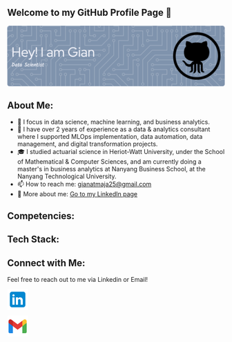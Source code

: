 ## Welcome to my GitHub Profile Page 👋
![Banner](https://github.com/Gianatmaja/Gianatmaja/blob/main/images/github-header-image%20(1).png)

## About Me:
- 🔭 I focus in data science, machine learning, and business analytics.
- 💼 I have over 2 years of experience as a data & analytics consultant where I supported MLOps implementation, data automation, data management, and digital transformation projects.
- 🎓 I studied actuarial science in Heriot-Watt University, under the School of Mathematical & Computer Sciences, and am currently doing a master's in business analytics at Nanyang Business School, at the Nanyang Technological University.
- 📫 How to reach me: [gianatmaja25@gmail.com](https://mail.google.com/mail/u/0/?fs=1&tf=cm&source=mailto&to=gianatmaja25@gmail.com)
- 🔗 More about me: [Go to my LinkedIn page](https://www.linkedin.com/in/gianatmaja/)

## Competencies:

## Tech Stack:

## Connect with Me:
Feel free to reach out to me via Linkedin or Email!

<a href="https://www.linkedin.com/in/gianatmaja/" target="blank"><img align="center" src="images/linkedin.svg" alt="gianatmaja" height="48" width="48" /></a>

<a href="https://mail.google.com/mail/u/0/?fs=1&tf=cm&source=mailto&to=gianatmaja25@gmail.com" target="blank"><img align="center" src="images/gmail.svg" alt="gianatmaja" height="48" width="48" /></a>
